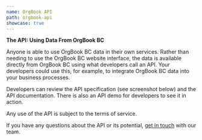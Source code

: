 ```yaml
---
name: OrgBook API
path: orgbook-api
showcase: true
---
```


**The API: Using Data From OrgBook BC**

Anyone is able to use OrgBook BC data in their own services. Rather than needing to use the OrgBook BC website interface, the data is available directly from OrgBook BC using what developers call an API. Your developers could use this, for example, to integrate OrgBook BC data into your business processes.

Developers can review the API specification (see screenshot below) and the API documentation. There is also an API demo for developers to see it in action.

Any use of the API is subject to the terms of service.

If you have any questions about the API or its potential, [get in touch](/contact) with our team.
